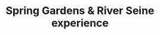 ---
category: rest-of-the-world
title: Spring Gardens & River Seine experience
class: spring-gardens-river-seine-experience
cruiseline: Cruise & Maritime Voyage - Astoria
special-info: Half price offer
price: 359
nights: 6
cruise-url: http://www.planetcruise.co.uk/cruise-and-maritime-cruises/astoria/26-march-2017/117978?utm_medium=referral&utm_source=secret-escapes&utm_campaign=website
---